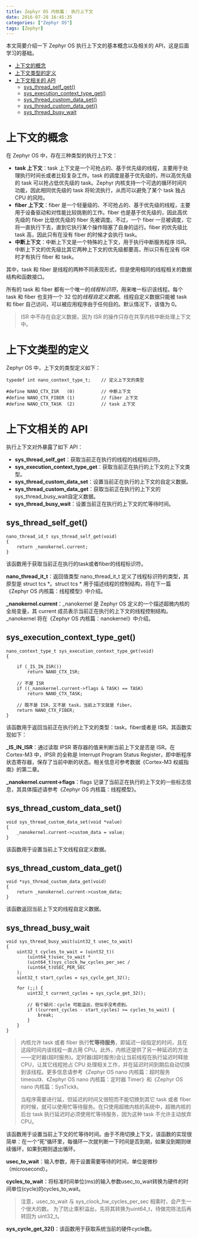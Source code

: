 ```yaml
---
title: Zephyr OS 内核篇： 执行上下文
date: 2016-07-28 16:45:35
categories: ["Zephyr OS"]
tags: [Zephyr]
---
```

本文简要介绍一下 Zephyr OS 执行上下文的基本概念以及相关的 API，这是后面学习的基础。

- [上下文的概念](#上下文的概念)
- [上下文类型的定义](#上下文类型的定义)
- [上下文相关的 API](#上下文相关的-api)
    - [sys_thread_self_get()](#sys_thread_self_get)
    - [sys_execution_context_type_get()](#sys_execution_context_type_get)
    - [sys_thread_custom_data_set()](#sys_thread_custom_data_set)
    - [sys_thread_custom_data_get()](#sys_thread_custom_data_get)
    - [sys_thread_busy_wait](#sys_thread_busy_wait)

<!--more-->
# 上下文的概念

在 Zephyr OS 中，存在三种类型的执行上下文：

- **task 上下文**：task 上下文是一个可抢占的、基于优先级的线程，主要用于处理执行时间长或者比较复杂工作。task 的调度是基于优先级的，所以高优先级的 task 可以抢占低优先级的 task。Zephyr 内核支持一个可选的循环时间片功能，因此相同优先级的 task 将轮流执行，从而可以避免了某个 task 独占 CPU 的风险。
- **fiber 上下文**：fiber 是一个轻量级的、不可抢占的、基于优先级的线程，主要用于设备驱动和对性能比较挑剔的工作。fiber 也是基于优先级的，因此高优先级的 fiber 比低优先级的 fiber 先被调度。不过，一个 fiber 一旦被调度，它将一直执行下去，直到它执行某个操作阻塞了自身的运行。fiber 的优先级比 task 高，因此只有在没有 fiber 的时候才会执行 task。
- **中断上下文**：中断上下文是一个特殊的上下文，用于执行中断服务程序 ISR。中断上下文的优先级比其它两种上下文的优先级都要高，所以只有在没有 ISR 时才有执行 fiber 和 task。

其中，task 和 fiber 是线程的两种不同表现形式，但是使用相同的线程相关的数据结构和函数接口。

所有的 task 和 fiber 都有一个唯一的*线程标识符*，用来唯一标识该线程。每个 task 和 fiber 也支持一个 32 位的*线程自定义数据*。线程自定义数据只能被 task 和 fiber 自己访问，可以被应用程序由于任何目的。默认情况下，该值为 0。

> ISR 中不存在自定义数据，因为 ISR 的操作只存在共享内核中断处理上下文中。

# 上下文类型的定义
Zephyr OS 中，上下文的类型定义如下：
```
typedef int nano_context_type_t;	// 定义上下文的类型

#define NANO_CTX_ISR   (0)			// 中断上下文
#define NANO_CTX_FIBER (1)			// fiber 上下文
#define NANO_CTX_TASK  (2)			// task 上下文
```

# 上下文相关的 API

执行上下文对外暴露了如下 API：
- **sys_thread_self_get**：获取当前正在执行的线程的线程标识符。
- **sys_execution_context_type_get**：获取当前正在执行的上下文的上下文类型。
- **sys_thread_custom_data_set**：设置当前正在执行的上下文的自定义数据。
- **sys_thread_custom_data_get**：获取当前正在执行的上下文的sys_thread_busy_wait自定义数据。
- **sys_thread_busy_wait**：设置当前正在执行的上下文的忙等待时间。

## sys_thread_self_get()
```
nano_thread_id_t sys_thread_self_get(void)
{
	return _nanokernel.current;
}
```
该函数用于获取当前正在执行的task或者fiber的线程标识符。

**nano_thread_it_t**：返回值类型 nano_thread_it_t 定义了线程标识符的类型，其原型是 struct tcs *。struct tcs * 用于描述线程的控制结构，将在下一篇《Zephyr OS 内核篇：线程模型》中介绍。

**_nanokernel.current**：_nanokernel 是 Zephyr OS 定义的一个描述超微内核的全局变量，其 current 成员表示当前正在执行的上下文的线程控制结构。_nanokernel 将在《Zephyr OS 内核篇：nanokernel》中介绍。

## sys_execution_context_type_get()

```
nano_context_type_t sys_execution_context_type_get(void)
{

	if (_IS_IN_ISR())
		return NANO_CTX_ISR;

	// 不是 ISR
	if ((_nanokernel.current->flags & TASK) == TASK)
		return NANO_CTX_TASK;

	// 既不是 ISR，又不是 task，当前上下文就是 fiber。
	return NANO_CTX_FIBER;
}
```

该函数用于返回当前正在执行的上下文的类型：task，fiber或者是 ISR。其函数实现如下：

**_IS_IN_ISR**：通过读取 IPSR 寄存器的值来判断当前上下文是否是 ISR。在 Cortex-M3 中，IPSR 的全称是 Interrupt Program Status Register，即中断程序状态寄存器，保存了当前中断的状态。相关信息可参考数据《Cortex-M3 权威指南》的第二章。

**_nanokernel.current->flags**：flags 记录了当前正在执行的上下文的一些标志信息，其具体描述请参考《Zephyr OS 内核篇：线程模型》。

## sys_thread_custom_data_set()
```
void sys_thread_custom_data_set(void *value)
{
	_nanokernel.current->custom_data = value;
}
```
该函数用于设置当前上下文线程自定义数据。

## sys_thread_custom_data_get()

```
void *sys_thread_custom_data_get(void)
{
	return _nanokernel.current->custom_data;
}
```
该函数返回当前上下文的线程自定义数据。
## sys_thread_busy_wait

```
void sys_thread_busy_wait(uint32_t usec_to_wait)
{
	uint32_t cycles_to_wait = (uint32_t)(
		(uint64_t)usec_to_wait *
		(uint64_t)sys_clock_hw_cycles_per_sec /
		(uint64_t)USEC_PER_SEC
	);
	uint32_t start_cycles = sys_cycle_get_32();

	for (;;) {
		uint32_t current_cycles = sys_cycle_get_32();

		// 有个疑问：cycle 可能溢出，但似乎没考虑到。
		if ((current_cycles - start_cycles) >= cycles_to_wait) {
			break;
		}
	}
}

```

> 内核允许 task 或者 fiber 执行**忙等待服务**，即延迟一段指定的时间，且在这段时间内该线程一直占用 CPU。此外，内核还提供了另一种延迟的方法——定时器(超时服务)。定时器(超时服务)会让当前线程在执行延迟时释放 CPU，让其它线程抢占 CPU 处理相关工作，并在延迟时间到期后自动切换到该线程。更多信息请参考《Zephyr OS nano 内核篇：超时服务 timeout》、《Zephyr OS nano 内核篇：定时器 Timer》和《Zephyr OS nano 内核篇：SysTick》。
> 
> 当程序需要进行延，但延迟的时间又很短而不能切换到其它 task 或者 fiber 的时候，就可以使用忙等待服务。在只使用超微内核的系统中，超微内核的后台 task 执行延迟时必须使用忙等待服务，因为这种 task 不允许主动放弃 CPU。

该函数用于设置当前上下文的忙等待时间。由于不用切换上下文，该函数的实现很简单：在一个“死”循环里，每循环一次就判断一下时间是否到期，如果没到期则继续循环，如果到期则退出循环。

**usec_to_wait**：输入参数，用于设置需要等待的时间，单位是微秒（microsecond）。

**cycles_to_wait**：将标准时间单位(ms)的输入参数usec_to_wait转换为硬件的时间单位(cycle)的cycles_to_wait。
> 注意，usec_to_wait 与 sys_clock_hw_cycles_per_sec 相乘时，会产生一个很大的数。
> 为了防止乘积溢出，先将其转换为uint64_t，待做完除法后再转回为 uint32_t。

**sys_cycle_get_32()**：该函数用于获取系统当前的硬件cycle数。




